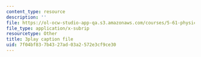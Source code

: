 ```yaml
---
content_type: resource
description: ''
file: https://ol-ocw-studio-app-qa.s3.amazonaws.com/courses/5-61-physical-chemistry-fall-2017/7f04bf837b4327ad03a2572e3cf9ce30_8kM9quINTHI.srt
file_type: application/x-subrip
resourcetype: Other
title: 3play caption file
uid: 7f04bf83-7b43-27ad-03a2-572e3cf9ce30
---
```

